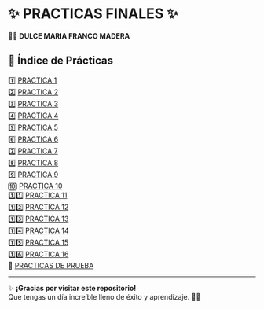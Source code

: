 # ✨ PRACTICAS FINALES ✨  
👩‍💻 **DULCE MARIA FRANCO MADERA**  

## 📌 Índice de Prácticas  

1️⃣ [ PRACTICA 1](./PRACTICA%201/)  
2️⃣ [ PRACTICA 2](./PRACTICA%202/)  
3️⃣ [ PRACTICA 3](./PRACTICA%203/)  
4️⃣ [ PRACTICA 4](./PRACTICA%204/)  
5️⃣ [ PRACTICA 5](./PRACTICA%205/)  
6️⃣ [ PRACTICA 6](./PRACTICA%206/)  
7️⃣ [ PRACTICA 7](./PRACTICA%207/)  
8️⃣ [ PRACTICA 8](./PRACTICA%208/)  
9️⃣ [ PRACTICA 9](./PRACTICA%209/)  
🔟 [ PRACTICA 10](./PRACTICA%2010/)  
1️⃣1️⃣ [ PRACTICA 11](./PRACTICA%2011/)  
1️⃣2️⃣ [ PRACTICA 12](./PRACTICA%2012/)  
1️⃣3️⃣ [ PRACTICA 13](./PRACTICA%2013/)  
1️⃣4️⃣ [ PRACTICA 14](./PRACTICA%2014/)  
1️⃣5️⃣ [ PRACTICA 15](./PRACTICA%2015/)  
1️⃣6️⃣ [ PRACTICA 16](./PRACTICA%2016/)  
🔄 [ PRACTICAS DE PRUEBA](./PRACTICAS%20DE%20PRUEBA/)  

---

✨ **¡Gracias por visitar este repositorio!**  
Que tengas un día increíble lleno de éxito y aprendizaje. 🚀😃  

